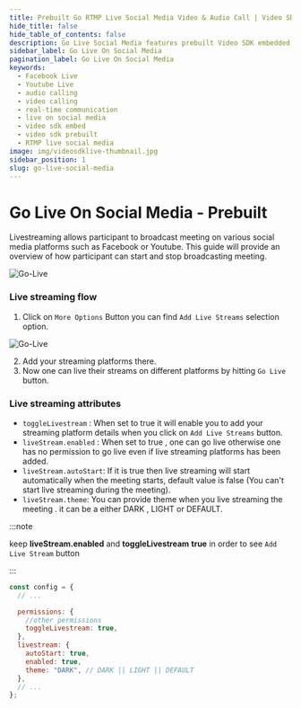 ```yaml
---
title: Prebuilt Go RTMP Live Social Media Video & Audio Call | Video SDK Embed Docs
hide_title: false
hide_table_of_contents: false
description: Go Live Social Media features prebuilt Video SDK embedded is an easy-to-use video calling API. Video SDK Prebuilt makes it easy for developers to add video calls 10 in minutes to any website or app.
sidebar_label: Go Live On Social Media
pagination_label: Go Live On Social Media
keywords:
  - Facebook Live
  - Youtube Live
  - audio calling
  - video calling
  - real-time communication
  - live on social media
  - video sdk embed
  - video sdk prebuilt
  - RTMP live social media
image: img/videosdklive-thumbnail.jpg
sidebar_position: 1
slug: go-live-social-media
---
```


# Go Live On Social Media - Prebuilt

Livestreaming allows participant to broadcast meeting on various social media platforms such as Facebook or Youtube.
This guide will provide an overview of how participant can start and stop broadcasting meeting.

![Go-Live](/img/prebuilt/go-live.png)

### Live streaming flow

1. Click on `More Options` Button you can find `Add Live Streams` selection option.

![Go-Live](/img/prebuilt/more-options.png)

2. Add your streaming platforms there.
3. Now one can live their streams on different platforms by hitting `Go Live` button.

### Live streaming attributes

- `toggleLivestream` : When set to true it will enable you to add your streaming platform details when you click on `Add Live Streams` button.
- `liveStream.enabled` : When set to true , one can go live otherwise one has no permission to go live even if live streaming platforms has been added.
- `liveStream.autoStart`: If it is true then live streaming will start automatically when the meeting starts, default value is false (You can't start live streaming during the meeting).
- `liveStream.theme`: You can provide theme when you live streaming the meeting . it can be a either DARK , LIGHT or DEFAULT.

:::note

keep **liveStream.enabled** and **toggleLivestream** **true** in order to see `Add Live Stream` button

:::

```js title="index.html"
const config = {
  // ...

  permissions: {
    //other permissions
    toggleLivestream: true,
  },
  livestream: {
    autoStart: true,
    enabled: true,
    theme: "DARK", // DARK || LIGHT || DEFAULT
  },
  // ...
};
```
